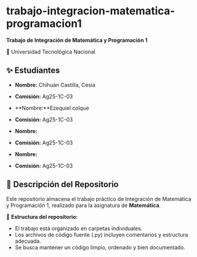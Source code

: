 # trabajo-integracion-matematica-programacion1

**Trabajo de Integración de Matemática y Programación 1**

📍 Universidad Tecnológica Nacional

## ✨ Estudiantes
- **Nombre:** Chihuán Castilla, Cesia
- **Comisión:** Ag25-1C-03

- **Nombre:**Ezequiel colque
- **Comisión:** Ag25-1C-03

- **Nombre:**
- **Comisión:** Ag25-1C-03

- **Nombre:**
- **Comisión:** Ag25-1C-03

## 📂 Descripción del Repositorio
Este repositorio almacena el trabajo práctico de Integración de Matemática y Programación 1, realizado para la asignatura de **Matemática**.

📌 **Estructura del repositorio:**

- El trabajo está organizado en carpetas individuales.
- Los archivos de código fuente (.py) incluyen comentarios y estructura adecuada.
- Se busca mantener un código limpio, ordenado y bien documentado.
